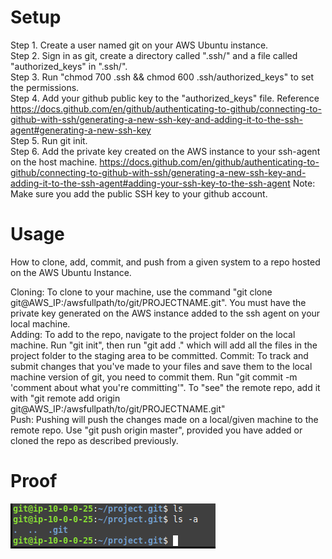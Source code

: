 # Setup
Step 1. Create a user named git on your AWS Ubuntu instance.<br>
Step 2. Sign in as git, create a directory called ".ssh/" and a file called "authorized_keys" in ".ssh/".<br>
Step 3. Run "chmod 700 .ssh && chmod 600 .ssh/authorized_keys" to set the permissions.<br>
Step 4. Add your github public key to the "authorized_keys" file. Reference https://docs.github.com/en/github/authenticating-to-github/connecting-to-github-with-ssh/generating-a-new-ssh-key-and-adding-it-to-the-ssh-agent#generating-a-new-ssh-key <br>
Step 5. Run git init.<br>
Step 6. Add the private key created on the AWS instance to your ssh-agent on the host machine. https://docs.github.com/en/github/authenticating-to-github/connecting-to-github-with-ssh/generating-a-new-ssh-key-and-adding-it-to-the-ssh-agent#adding-your-ssh-key-to-the-ssh-agent
  Note: Make sure you add the public SSH key to your github account.<br>

# Usage
How to clone, add, commit, and push from a given system to a repo hosted on the AWS Ubuntu Instance.

Cloning: To clone to your machine, use the command "git clone git@AWS_IP:/awsfullpath/to/git/PROJECTNAME.git". You must have the private key generated on the AWS instance added to the ssh agent on your local machine.<br>
Adding: To add to the repo, navigate to the project folder on the local machine. Run "git init", then run "git add ." which will add all the files in the project folder to the staging area to be committed. <bv>
Commit: To track and submit changes that you've made to your files and save them to the local machine version of git, you need to commit them. Run "git commit -m 'comment about what you're committing'". To "see" the remote repo, add it with "git remote add origin git@AWS_IP:/awsfullpath/to/git/PROJECTNAME.git"<br>
Push: Pushing will push the changes made on a local/given machine to the remote repo. Use "git push origin master", provided you have added or cloned the repo as described previously.

# Proof
![idc](awsinstance.PNG)
